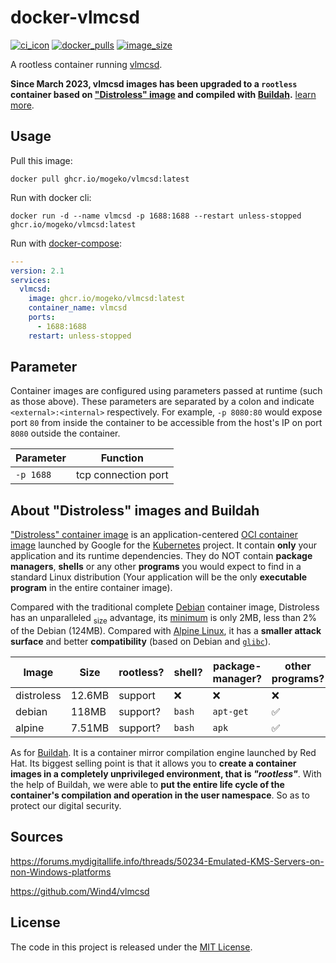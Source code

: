 # docker-vlmcsd

[![ci_icon]][ci_link] [![docker_pulls]][docker_link] [![image_size]][docker_link]

A rootless container running [vlmcsd](https://github.com/Wind4/vlmcsd).

**Since March 2023, vlmcsd images has been upgraded to a `rootless` container based on ["Distroless" image](https://github.com/GoogleContainerTools/distroless) and compiled with [Buildah](https://buildah.io).** [learn more](#about-distroless-images-and-buildah).

## Usage

Pull this image:

```shell
docker pull ghcr.io/mogeko/vlmcsd:latest
```

Run with docker cli:

```shell
docker run -d --name vlmcsd -p 1688:1688 --restart unless-stopped ghcr.io/mogeko/vlmcsd:latest
```

Run with [docker-compose]:

```yml
---
version: 2.1
services:
  vlmcsd:
    image: ghcr.io/mogeko/vlmcsd:latest
    container_name: vlmcsd
    ports:
      - 1688:1688
    restart: unless-stopped
```

## Parameter

Container images are configured using parameters passed at runtime (such as those above). These parameters are separated by a colon and indicate `<external>:<internal>` respectively. For example, `-p 8080:80` would expose port `80` from inside the container to be accessible from the host's IP on port `8080` outside the container.

| Parameter | Function            |
| --------- | ------------------- |
| `-p 1688` | tcp connection port |

## About "Distroless" images and Buildah

["Distroless" container image](https://github.com/GoogleContainerTools/distroless) is an application-centered [OCI container image](https://opencontainers.org) launched by Google for the [Kubernetes](https://kubernetes.io) project. It contain **only** your application and its runtime dependencies. They do NOT contain **package managers**, **shells** or any other **programs** you would expect to find in a standard Linux distribution (Your application will be the only **executable program** in the entire container image).

Compared with the traditional complete [Debian](https://hub.docker.com/_/debian) container image, Distroless has an unparalleled <sub>size</sub> advantage, its [minimum](https://github.com/GoogleContainerTools/distroless/blob/main/base/README.md) is only 2MB, less than 2% of the Debian (124MB). Compared with [Alpine Linux](https://hub.docker.com/_/alpine), it has a **smaller attack surface** and better **compatibility** (based on Debian and [`glibc`](https://www.gnu.org/software/libc)).

| Image      | Size   | rootless? | shell? | package-manager? | other programs?    | C library |
| ---------- | ------ | --------- | ------ | ---------------- | ------------------ | --------- |
| distroless | 12.6MB | support   | :x:    | :x:              | :x:                | `glibc`   |
| debian     | 118MB  | support?  | `bash` | `apt-get`        | :white_check_mark: | `glibc`   |
| alpine     | 7.51MB | support?  | `bash` | `apk`            | :white_check_mark: | `musl`    |

As for [Buildah](https://buildah.io). It is a container mirror compilation engine launched by Red Hat. Its biggest selling point is that it allows you to **create a container images in a completely unprivileged environment, that is _"rootless"_**. With the help of Buildah, we were able to **put the entire life cycle of the container's compilation and operation in the user namespace**. So as to protect our digital security.

## Sources

<https://forums.mydigitallife.info/threads/50234-Emulated-KMS-Servers-on-non-Windows-platforms>

<https://github.com/Wind4/vlmcsd>

## License

The code in this project is released under the [MIT License][license].

<!-- badge -->

[ci_icon]: https://github.com/mogeko/docker-vlmcsd/actions/workflows/auto-update.yml/badge.svg
[ci_link]: https://github.com/mogeko/docker-vlmcsd/actions/workflows/auto-update.yml
[docker_pulls]: https://img.shields.io/docker/pulls/mogeko/vlmcsd?logo=docker
[image_size]: https://img.shields.io/docker/image-size/mogeko/vlmcsd?logo=docker
[docker_link]: https://hub.docker.com/r/mogeko/vlmcsd

<!-- links -->

[docker-compose]: https://docs.docker.com/compose
[license]: https://github.com/mogeko/docker-vlmcsd/blob/master/LICENSE

